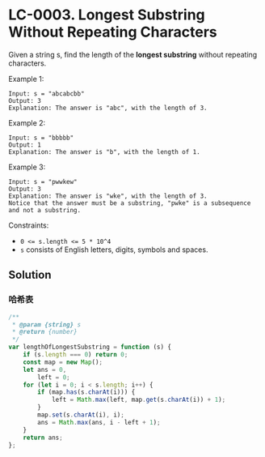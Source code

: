 # LC-0003. Longest Substring Without Repeating Characters

Given a string s, find the length of the **longest substring** without repeating characters.

Example 1:

```
Input: s = "abcabcbb"
Output: 3
Explanation: The answer is "abc", with the length of 3.
```

Example 2:

```
Input: s = "bbbbb"
Output: 1
Explanation: The answer is "b", with the length of 1.
```

Example 3:

```
Input: s = "pwwkew"
Output: 3
Explanation: The answer is "wke", with the length of 3.
Notice that the answer must be a substring, "pwke" is a subsequence and not a substring.
```

Constraints:

-   `0 <= s.length <= 5 * 10^4`
-   `s` consists of English letters, digits, symbols and spaces.

## Solution

### 哈希表

```javascript
/**
 * @param {string} s
 * @return {number}
 */
var lengthOfLongestSubstring = function (s) {
    if (s.length === 0) return 0;
    const map = new Map();
    let ans = 0,
        left = 0;
    for (let i = 0; i < s.length; i++) {
        if (map.has(s.charAt(i))) {
            left = Math.max(left, map.get(s.charAt(i)) + 1);
        }
        map.set(s.charAt(i), i);
        ans = Math.max(ans, i - left + 1);
    }
    return ans;
};
```
